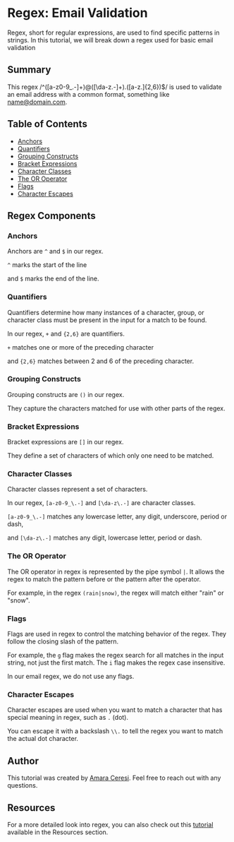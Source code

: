 # Regex: Email Validation

Regex, short for regular expressions, are used to find specific patterns in strings. In this tutorial, we will break down a regex used for basic email validation

## Summary

This regex /^([a-z0-9_\.-]+)@([\da-z\.-]+)\.([a-z\.]{2,6})$/ is used to validate an email address with a common format, something like name@domain.com.

## Table of Contents

- [Anchors](#anchors)
- [Quantifiers](#quantifiers)
- [Grouping Constructs](#grouping-constructs)
- [Bracket Expressions](#bracket-expressions)
- [Character Classes](#character-classes)
- [The OR Operator](#the-or-operator)
- [Flags](#flags)
- [Character Escapes](#character-escapes)

## Regex Components

### Anchors

Anchors are `^` and `$` in our regex. 

`^` marks the start of the line 

and `$` marks the end of the line.

### Quantifiers

Quantifiers determine how many instances of a character, group, or character class must be present in the input for a match to be found. 

In our regex, `+` and `{2,6}` are quantifiers. 

`+` matches one or more of the preceding character 

and `{2,6}` matches between 2 and 6 of the preceding character.


### Grouping Constructs

Grouping constructs are `()` in our regex. 

They capture the characters matched for use with other parts of the regex.


### Bracket Expressions

Bracket expressions are `[]` in our regex. 

They define a set of characters of which only one need to be matched.

### Character Classes

Character classes represent a set of characters. 

In our regex, `[a-z0-9_\.-]` and `[\da-z\.-]` are character classes. 

`[a-z0-9_\.-]` matches any lowercase letter, any digit, underscore, period or dash, 

and `[\da-z\.-]` matches any digit, lowercase letter, period or dash.


### The OR Operator

The OR operator in regex is represented by the pipe symbol `|`. It allows the regex to match the pattern before or the pattern after the operator.

For example, in the regex `(rain|snow)`, the regex will match either "rain" or "snow".


### Flags

Flags are used in regex to control the matching behavior of the regex. They follow the closing slash of the pattern.

For example, the `g` flag makes the regex search for all matches in the input string, not just the first match. The `i` flag makes the regex case insensitive.

In our email regex, we do not use any flags.

### Character Escapes

Character escapes are used when you want to match a character that has special meaning in regex, such as `.` (dot). 

You can escape it with a backslash `\\.` to tell the regex you want to match the actual dot character.


## Author

This tutorial was created by [Amara Ceresi](https://github.com/amaraceresi). Feel free to reach out with any questions.

## Resources

For a more detailed look into regex, you can also check out this [tutorial](https://github.com/amaraceresi/regex-tutorial) available in the Resources section.




